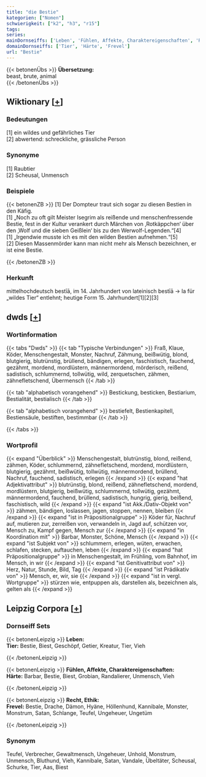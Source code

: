 ```yaml
---
title: "die Bestie"
kategorien: ["Nomen"]
schwierigkeit: ["k2", "h3", "r15"]
tags:
series:
mainDornseiffs: ['Leben', 'Fühlen, Affekte, Charaktereigenschaften', 'Recht, Ethik']
domainDornseiffs: ['Tier', 'Härte', 'Frevel']
url: "Bestie"
---
```


{{< betonenÜbs >}}
**Übersetzung:**  
beast, brute, animal  
{{< /betonenÜbs >}}

## Wiktionary [[+](https://de.wiktionary.org/wiki/Bestie)]

### Bedeutungen
[1] ein wildes und gefährliches Tier  
[2] abwertend: schreckliche, grässliche Person  

### Synonyme
[1] Raubtier  
[2] Scheusal, Unmensch  

### Beispiele
{{< betonenZB >}}
[1] Der Dompteur traut sich sogar zu diesen Bestien in den Käfig.  
[1] „Noch zu oft gilt Meister Isegrim als reißende und menschenfressende Bestie, fest in der Kultur verankert durch Märchen von ‚Rotkäppchen‘ über den ‚Wolf und die sieben Geißlein‘ bis zu den Werwolf-Legenden.“[4]  
[1] „Irgendwie musste ich es mit den wilden Bestien aufnehmen.“[5]  
[2] Diesen Massenmörder kann man nicht mehr als Mensch bezeichnen, er ist eine Bestie.  

{{< /betonenZB >}}
### Herkunft
mittelhochdeutsch bestīā, im 14. Jahrhundert von lateinisch bestīā → la für „wildes Tier“ entlehnt; heutige Form 15. Jahrhundert[1][2][3]  



## dwds [[+](https://www.dwds.de/wb/Bestie)]

### Wortinformation
{{< tabs "Dwds" >}}
{{< tab "Typische Verbindungen" >}}
Fraß, Klaue, Köder, Menschengestalt, Monster, Nachruf, Zähmung, beißwütig, blond, blutgierig, blutrünstig, brüllend, bändigen, erlegen, faschistisch, fauchend, gezähmt, mordend, mordlüstern, männermordend, mörderisch, reißend, sadistisch, schlummernd, tollwütig, wild, zerquetschen, zähmen, zähnefletschend, Übermensch
{{< /tab >}}

{{< tab "alphabetisch vorangehend" >}}
Bestickung, besticken, Bestiarium, Bestialität, bestialisch
{{< /tab >}}

{{< tab "alphabetisch vorangehend" >}}
bestiefelt, Bestienkapitell, Bestiensäule, bestiften, bestimmbar
{{< /tab >}}

{{< /tabs >}}

### Wortprofil
{{< expand "Überblick" >}} Menschengestalt, blutrünstig, blond, reißend, zähmen, Köder, schlummernd, zähnefletschend, mordend, mordlüstern, blutgierig, gezähmt, beißwütig, tollwütig, männermordend, brüllend, Nachruf, fauchend, sadistisch, erlegen {{< /expand >}}
{{< expand "hat Adjektivattribut" >}} blutrünstig, blond, reißend, zähnefletschend, mordend, mordlüstern, blutgierig, beißwütig, schlummernd, tollwütig, gezähmt, männermordend, fauchend, brüllend, sadistisch, hungrig, gierig, beißend, faschistisch, wild {{< /expand >}}
{{< expand "ist Akk./Dativ-Objekt von" >}} zähmen, bändigen, loslassen, jagen, stoppen, nennen, bleiben {{< /expand >}}
{{< expand "ist in Präpositionalgruppe" >}} Köder für, Nachruf auf, mutieren zur, zerreißen von, verwandeln in, Jagd auf, schützen vor, Mensch zu, Kampf gegen, Mensch zur {{< /expand >}}
{{< expand "in Koordination mit" >}} Barbar, Monster, Schöne, Mensch {{< /expand >}}
{{< expand "ist Subjekt von" >}} schlummern, erlegen, wüten, erwachen, schlafen, stecken, auftauchen, leben {{< /expand >}}
{{< expand "hat Präpositionalgruppe" >}} in Menschengestalt, im Frühling, vom Bahnhof, im Mensch, in wir {{< /expand >}}
{{< expand "ist Genitivattribut von" >}} Herz, Natur, Stunde, Bild, Tag {{< /expand >}}
{{< expand "ist Prädikativ von" >}} Mensch, er, wir, sie {{< /expand >}}
{{< expand "ist in vergl. Wortgruppe" >}} stürzen wie, entpuppen als, darstellen als, bezeichnen als, gelten als {{< /expand >}}

## Leipzig Corpora [[+](https://corpora.uni-leipzig.de/en/res?word=Bestie&corpusId=deu_newscrawl-public_2018)]

### Dornseiff Sets
{{< betonenLeipzig >}}
**Leben:**  
**Tier:** Bestie, Biest, Geschöpf, Getier, Kreatur, Tier, Vieh  

{{< /betonenLeipzig >}}


{{< betonenLeipzig >}}
**Fühlen, Affekte, Charaktereigenschaften:**  
**Härte:** Barbar, Bestie, Biest, Grobian, Randalierer, Unmensch, Vieh  

{{< /betonenLeipzig >}}


{{< betonenLeipzig >}}
**Recht, Ethik:**  
**Frevel:** Bestie, Drache, Dämon, Hyäne, Höllenhund, Kannibale, Monster, Monstrum, Satan, Schlange, Teufel, Ungeheuer, Ungetüm  

{{< /betonenLeipzig >}}

### Synonym
Teufel, Verbrecher, Gewaltmensch, Ungeheuer, Unhold, Monstrum, Unmensch, Bluthund, Vieh, Kannibale, Satan, Vandale, Übeltäter, Scheusal, Schurke, Tier, Aas, Biest

